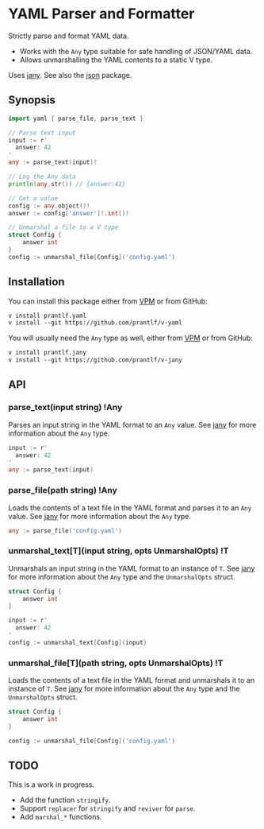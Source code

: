 # YAML Parser and Formatter

Strictly parse and format YAML data.

* Works with the `Any` type suitable for safe handling of JSON/YAML data.
* Allows unmarshalling the YAML contents to a static V type.

Uses [jany]. See also the [json] package.

## Synopsis

```go
import yaml { parse_file, parse_text }

// Parse text input
input := r'
  answer: 42
'
any := parse_text(input)!

// Log the Any data
println(any.str()) // {answer:42}

// Get a value
config := any.object()!
answer := config['answer']!.int()!

// Unmarshal a file to a V type
struct Config {
	answer int
}
config := unmarshal_file[Config]('config.yaml')
```

## Installation

You can install this package either from [VPM] or from GitHub:

```txt
v install prantlf.yaml
v install --git https://github.com/prantlf/v-yaml
```

You will usually need the `Any` type as well, either from [VPM] or from GitHub:

```txt
v install prantlf.jany
v install --git https://github.com/prantlf/v-jany
```

## API

### parse_text(input string) !Any

Parses an input string in the YAML format to an `Any` value. See [jany] for more information about the `Any` type.

```go
input := r'
  answer: 42
'
any := parse_text(input)
```

### parse_file(path string) !Any

Loads the contents of a text file in the YAML format and parses it to an `Any` value. See [jany] for more information about the `Any` type.

```go
any := parse_file('config.yaml')
```

### unmarshal_text[T](input string, opts UnmarshalOpts) !T

Unmarshals an input string in the YAML format to an instance of `T`. See [jany] for more information about the `Any` type and the `UnmarshalOpts` struct.

```go
struct Config {
	answer int
}

input := r'
  answer: 42
'
config := unmarshal_text[Config](input)
```

### unmarshal_file[T](path string, opts UnmarshalOpts) !T

Loads the contents of a text file in the YAML format and unmarshals it to an instance of `T`. See [jany] for more information about the `Any` type and the `UnmarshalOpts` struct.

```go
struct Config {
	answer int
}

config := unmarshal_file[Config]('config.yaml')
```

## TODO

This is a work in progress.

* Add the function `stringify`.
* Support `replacer` for `stringify` and `reviver` for `parse`.
* Add `marshal_*` functions.

[VPM]: https://vpm.vlang.io/packages/prantlf.jany
[jany]: https://github.com/prantlf/v-jany
[json]: https://github.com/prantlf/v-json
[#18317]: https://github.com/vlang/v/issues/18317
